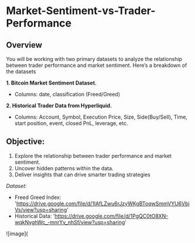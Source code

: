 # Market-Sentiment-vs-Trader-Performance
## Overview
You will be working with two primary datasets to analyze the relationship between trader performance and market sentiment. Here’s a breakdown of the datasets

**1. Bitcoin Market Sentiment Dataset.**
- Columns: date, classification (Freed/Greed)
  
**2. Historical Trader Data from Hyperliquid.**
- Columns: Account, Symbol, Execution Price, Size, Side(Buy/Sell), Time, start position, event, closed PnL, leverage, etc.

## Objective:
1. Explore the relationship between trader performance and market sentiment.
2. Uncover hidden patterns within the data.
3. Deliver insights that can drive smarter trading strategies
   
_Dataset:_
- Freed Greed Index: 'https://drive.google.com/file/d/1IAfLZwu6rJzyWKgBToqwSmmVYU6VbjVs/view?usp=sharing'
- Historical Data: 'https://drive.google.com/file/d/1PgQC0tO8XN-wqkNyghWc_-mnrYv_nhSf/view?usp=sharing'

![image](

